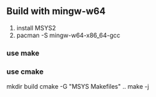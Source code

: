 ## Build with mingw-w64
1. install MSYS2
2. pacman -S mingw-w64-x86_64-gcc

### use make

### use cmake
mkdir build
cmake -G "MSYS Makefiles" ..
make -j


